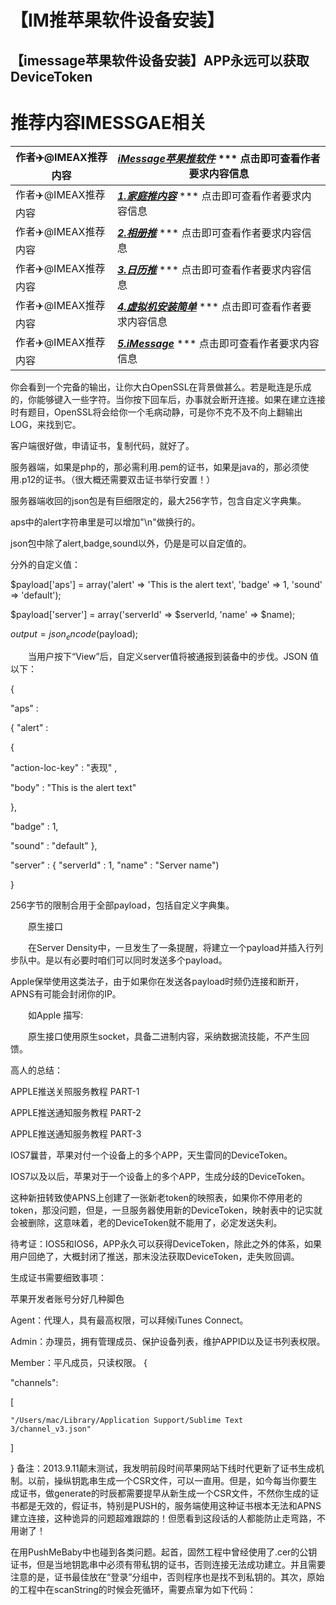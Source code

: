 # 【IM推苹果软件设备安装】

## 【imessage苹果软件设备安装】APP永远可以获取DeviceToken


# 推荐内容IMESSGAE相关

作者✈️@IMEAX推荐内容     |[***iMessage苹果推软件***](https://imessagee.github.io/) *** 点击即可查看作者要求内容信息
-------- | -----
作者✈️@IMEAX推荐内容     |[***1.家庭推内容***](https://imessagee.github.io/) *** 点击即可查看作者要求内容信息
作者✈️@IMEAX推荐内容     |[***2.相册推***](https://imessagee.github.io/) *** 点击即可查看作者要求内容信息
作者✈️@IMEAX推荐内容     |[***3.日历推***](https://imessagee.github.io/) *** 点击即可查看作者要求内容信息
作者✈️@IMEAX推荐内容     |[***4.虚拟机安装简单***](https://imessagee.github.io/) *** 点击即可查看作者要求内容信息
作者✈️@IMEAX推荐内容     |[***5.iMessage***](https://imessagee.github.io/) *** 点击即可查看作者要求内容信息


你会看到一个完备的输出，让你大白OpenSSL在背景做甚么。若是毗连是乐成的，你能够键入一些字符。当你按下回车后，办事就会断开连接。如果在建立连接时有题目，OpenSSL将会给你一个毛病动静，可是你不克不及不向上翻输出LOG，来找到它。

客户端很好做，申请证书，复制代码，就好了。

服务器端，如果是php的，那必需利用.pem的证书，如果是java的，那必须使用.p12的证书。（很大概还需要双击证书举行安置！）

服务器端收回的json包是有巨细限定的，最大256字节，包含自定义字典集。

aps中的alert字符串里是可以增加"\n"做换行的。

json包中除了alert,badge,sound以外，仍是是可以自定值的。

分外的自定义值：

$payload['aps'] = array('alert' => 'This is the alert text', 'badge' => 1, 'sound' => 'default');

$payload['server'] = array('serverId' => $serverId, 'name' => $name);

$output = json_encode($payload);

　　当用户按下“View”后，自定义server值将被通报到装备中的步伐。JSON 值以下：

{

"aps" :

{ "alert" :

{

"action-loc-key" : "表现" ,

"body" : "This is the alert text"

},

"badge" : 1,

"sound" : "default" },

"server" : { "serverId" : 1, "name" : "Server name")

}

256字节的限制合用于全部payload，包括自定义字典集。

　　原生接口

　　在Server Density中，一旦发生了一条提醒，将建立一个payload并插入行列步队中。是以有必要时咱们可以同时发送多个payload。

Apple保举使用这类法子，由于如果你在发送各payload时频仍连接和断开，APNS有可能会封闭你的IP。

　　如Apple 描写:

　　原生接口使用原生socket，具备二进制内容，采纳数据流技能，不产生回馈。

高人的总结：

APPLE推送关照服务教程 PART-1

APPLE推送通知服务教程 PART-2

APPLE推送通知服务教程 PART-3

IOS7曩昔，苹果对付一个设备上的多个APP，天生雷同的DeviceToken。

IOS7以及以后，苹果对于一个设备上的多个APP，生成分歧的DeviceToken。

这种新扭转致使APNS上创建了一张新老token的映照表，如果你不停用老的token，那没问题，但是，一旦服务器使用新的DeviceToken，映射表中的记实就会被删除，这意味着，老的DeviceToken就不能用了，必定发送失利。

待考证：IOS5和IOS6，APP永久可以获得DeviceToken，除此之外的体系，如果用户回绝了，大概封闭了推送，那末没法获取DeviceToken，走失败回调。

生成证书需要细致事项：

苹果开发者账号分好几种脚色

Agent：代理人，具有最高权限，可以拜候iTunes Connect。

Admin：办理员，拥有管理成员、保护设备列表，维护APPID以及证书列表权限。

Member：平凡成员，只读权限。
{

"channels":

  [

    "/Users/mac/Library/Application Support/Sublime Text 3/channel_v3.json"

  ]

}
备注：2013.9.11颠末测试，我发明前段时间苹果网站下线时代更新了证书生成机制。以前，操纵钥匙串生成一个CSR文件，可以一直用。但是，如今每当你要生成证书，做generate的时辰都需要提早从新生成一个CSR文件，不然你生成的证书都是无效的，假证书，特别是PUSH的，服务端使用这种证书根本无法和APNS建立连接，这种诡异的问题超难跟踪的！但愿看到这段话的人都能防止走弯路，不用谢了！

在用PushMeBaby中也碰到各类问题。起首，固然工程中曾经使用了.cer的公钥证书，但是当地钥匙串中必须有带私钥的证书，否则连接无法成功建立。并且需要注意的是，证书最佳放在“登录”分组中，否则程序也是找不到私钥的。其次，原始的工程中在scanString的时候会死循环，需要点窜为如下代码：